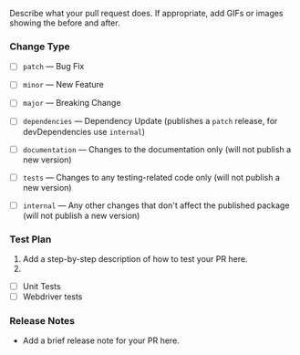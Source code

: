 Describe what your pull request does. If appropriate, add GIFs or images showing the before and after.

### Change Type

<!-- 💡 Indicate the type of change your pull request is. -->
<!-- 🤷‍♀️ If you're not sure, don't select anything -->
<!-- ✂️ Feel free to delete unselected options -->

<!-- To select one, put an x in the box: [x] -->

- [ ] `patch` — Bug Fix
- [ ] `minor` — New Feature
- [ ] `major` — Breaking Change

- [ ] `dependencies` — Dependency Update (publishes a `patch` release, for devDependencies use `internal`)

- [ ] `documentation` — Changes to the documentation only (will not publish a new version)
- [ ] `tests` — Changes to any testing-related code only (will not publish a new version)
- [ ] `internal` — Any other changes that don't affect the published package (will not publish a new version)

### Test Plan

1. Add a step-by-step description of how to test your PR here.
2.

- [ ] Unit Tests
- [ ] Webdriver tests

### Release Notes

- Add a brief release note for your PR here.
